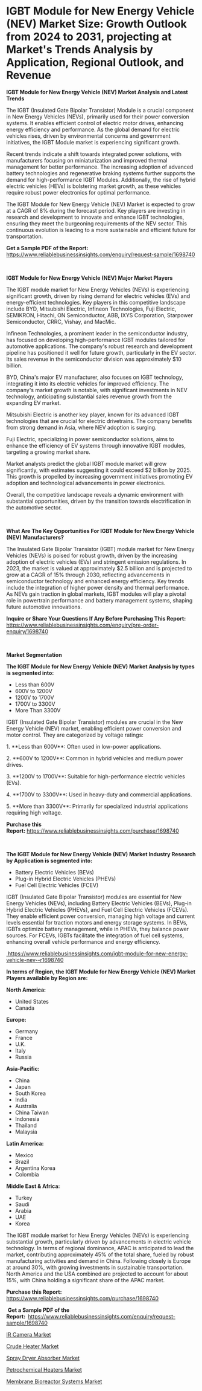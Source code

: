 <p><h1>IGBT Module for New Energy Vehicle (NEV) Market Size: Growth Outlook from 2024 to 2031, projecting at Market's Trends Analysis by Application, Regional Outlook, and Revenue</h1></p><p><strong>IGBT Module for New Energy Vehicle (NEV) Market Analysis and Latest Trends</strong></p>
<p><p>The IGBT (Insulated Gate Bipolar Transistor) Module is a crucial component in New Energy Vehicles (NEVs), primarily used for their power conversion systems. It enables efficient control of electric motor drives, enhancing energy efficiency and performance. As the global demand for electric vehicles rises, driven by environmental concerns and government initiatives, the IGBT Module market is experiencing significant growth.</p><p>Recent trends indicate a shift towards integrated power solutions, with manufacturers focusing on miniaturization and improved thermal management for better performance. The increasing adoption of advanced battery technologies and regenerative braking systems further supports the demand for high-performance IGBT Modules. Additionally, the rise of hybrid electric vehicles (HEVs) is bolstering market growth, as these vehicles require robust power electronics for optimal performance.</p><p>The IGBT Module for New Energy Vehicle (NEV) Market is expected to grow at a CAGR of 8% during the forecast period. Key players are investing in research and development to innovate and enhance IGBT technologies, ensuring they meet the burgeoning requirements of the NEV sector. This continuous evolution is leading to a more sustainable and efficient future for transportation.</p></p>
<p><strong>Get a Sample PDF of the Report:&nbsp;</strong> <a href="https://www.reliablebusinessinsights.com/enquiry/request-sample/1698740?utm_campaign=1742&utm_medium=2&utm_source=Github&utm_content=ia&utm_term=20102024&utm_id=igbt-module-for-new-energy-vehicle-nev">https://www.reliablebusinessinsights.com/enquiry/request-sample/1698740</a></p>
<p>&nbsp;</p>
<p><strong>IGBT Module for New Energy Vehicle (NEV) Major Market Players</strong></p>
<p><p>The IGBT module market for New Energy Vehicles (NEVs) is experiencing significant growth, driven by rising demand for electric vehicles (EVs) and energy-efficient technologies. Key players in this competitive landscape include BYD, Mitsubishi Electric, Infineon Technologies, Fuji Electric, SEMIKRON, Hitachi, ON Semiconductor, ABB, IXYS Corporation, Starpower Semiconductor, CRRC, Vishay, and MacMic.</p><p>Infineon Technologies, a prominent leader in the semiconductor industry, has focused on developing high-performance IGBT modules tailored for automotive applications. The company's robust research and development pipeline has positioned it well for future growth, particularly in the EV sector. Its sales revenue in the semiconductor division was approximately $10 billion.</p><p>BYD, China's major EV manufacturer, also focuses on IGBT technology, integrating it into its electric vehicles for improved efficiency. The company's market growth is notable, with significant investments in NEV technology, anticipating substantial sales revenue growth from the expanding EV market.</p><p>Mitsubishi Electric is another key player, known for its advanced IGBT technologies that are crucial for electric drivetrains. The company benefits from strong demand in Asia, where NEV adoption is surging.</p><p>Fuji Electric, specializing in power semiconductor solutions, aims to enhance the efficiency of EV systems through innovative IGBT modules, targeting a growing market share.</p><p>Market analysts predict the global IGBT module market will grow significantly, with estimates suggesting it could exceed $2 billion by 2025. This growth is propelled by increasing government initiatives promoting EV adoption and technological advancements in power electronics.</p><p>Overall, the competitive landscape reveals a dynamic environment with substantial opportunities, driven by the transition towards electrification in the automotive sector.</p></p>
<p>&nbsp;</p>
<p><strong>What Are The Key Opportunities For IGBT Module for New Energy Vehicle (NEV) Manufacturers?</strong></p>
<p><p>The Insulated Gate Bipolar Transistor (IGBT) module market for New Energy Vehicles (NEVs) is poised for robust growth, driven by the increasing adoption of electric vehicles (EVs) and stringent emission regulations. In 2023, the market is valued at approximately $2.5 billion and is projected to grow at a CAGR of 15% through 2030, reflecting advancements in semiconductor technology and enhanced energy efficiency. Key trends include the integration of higher power density and thermal performance. As NEVs gain traction in global markets, IGBT modules will play a pivotal role in powertrain performance and battery management systems, shaping future automotive innovations.</p></p>
<p><strong>Inquire or Share Your Questions If Any Before Purchasing This Report:</strong> <a href="https://www.reliablebusinessinsights.com/enquiry/pre-order-enquiry/1698740?utm_campaign=1742&utm_medium=2&utm_source=Github&utm_content=ia&utm_term=20102024&utm_id=igbt-module-for-new-energy-vehicle-nev">https://www.reliablebusinessinsights.com/enquiry/pre-order-enquiry/1698740</a></p>
<p>&nbsp;</p>
<p><strong>Market Segmentation</strong></p>
<p><strong>The IGBT Module for New Energy Vehicle (NEV) Market Analysis by types is segmented into:</strong></p>
<p><ul><li>Less than 600V</li><li>600V to 1200V</li><li>1200V to 1700V</li><li>1700V to 3300V</li><li>More Than 3300V</li></ul></p>
<p><p>IGBT (Insulated Gate Bipolar Transistor) modules are crucial in the New Energy Vehicle (NEV) market, enabling efficient power conversion and motor control. They are categorized by voltage ratings: </p><p>1. **Less than 600V**: Often used in low-power applications.</p><p>2. **600V to 1200V**: Common in hybrid vehicles and medium power drives.</p><p>3. **1200V to 1700V**: Suitable for high-performance electric vehicles (EVs).</p><p>4. **1700V to 3300V**: Used in heavy-duty and commercial applications.</p><p>5. **More than 3300V**: Primarily for specialized industrial applications requiring high voltage.</p></p>
<p><strong>Purchase this Report:&nbsp;</strong><a href="https://www.reliablebusinessinsights.com/purchase/1698740?utm_campaign=1742&utm_medium=2&utm_source=Github&utm_content=ia&utm_term=20102024&utm_id=igbt-module-for-new-energy-vehicle-nev">https://www.reliablebusinessinsights.com/purchase/1698740</a></p>
<p>&nbsp;</p>
<p><strong>The IGBT Module for New Energy Vehicle (NEV) Market Industry Research by Application is segmented into:</strong></p>
<p><ul><li>Battery Electric Vehicles (BEVs)</li><li>Plug-in Hybrid Electric Vehicles (PHEVs)</li><li>Fuel Cell Electric Vehicles (FCEV)</li></ul></p>
<p><p>IGBT (Insulated Gate Bipolar Transistor) modules are essential for New Energy Vehicles (NEVs), including Battery Electric Vehicles (BEVs), Plug-in Hybrid Electric Vehicles (PHEVs), and Fuel Cell Electric Vehicles (FCEVs). They enable efficient power conversion, managing high voltage and current levels essential for traction motors and energy storage systems. In BEVs, IGBTs optimize battery management, while in PHEVs, they balance power sources. For FCEVs, IGBTs facilitate the integration of fuel cell systems, enhancing overall vehicle performance and energy efficiency.</p></p>
<p><a href="https://www.reliablebusinessinsights.com/igbt-module-for-new-energy-vehicle-nev--r1698740?utm_campaign=1742&utm_medium=2&utm_source=Github&utm_content=ia&utm_term=20102024&utm_id=igbt-module-for-new-energy-vehicle-nev">&nbsp;https://www.reliablebusinessinsights.com/igbt-module-for-new-energy-vehicle-nev--r1698740</a></p>
<p><strong>In terms of Region, the IGBT Module for New Energy Vehicle (NEV) Market Players available by Region are:</strong></p>
<p>
    <p> <strong> North America: </strong>
        <ul>
            <li>United States</li>
            <li>Canada</li>
        </ul>
        </p> 
    <p> <strong> Europe: </strong>
        <ul>
            <li>Germany</li>
            <li>France</li>
            <li>U.K.</li>
            <li>Italy</li>
            <li>Russia</li>
        </ul>
        </p> 
    <p> <strong> Asia-Pacific: </strong>
        <ul>
            <li>China</li>
            <li>Japan</li>
            <li>South Korea</li>
            <li>India</li>
            <li>Australia</li>
            <li>China Taiwan</li>
            <li>Indonesia</li>
            <li>Thailand</li>
            <li>Malaysia</li>
        </ul>
        </p> 
    <p> <strong> Latin America: </strong>
        <ul>
            <li>Mexico</li>
            <li>Brazil</li>
            <li>Argentina Korea</li>
            <li>Colombia</li>
        </ul>
        </p> 
    <p> <strong> Middle East & Africa: </strong>
        <ul>
            <li>Turkey</li>
            <li>Saudi</li>
            <li>Arabia</li>
            <li>UAE</li>
            <li>Korea</li>
        </ul>
    </p>
    </p>
<p><p>The IGBT module market for New Energy Vehicles (NEVs) is experiencing substantial growth, particularly driven by advancements in electric vehicle technology. In terms of regional dominance, APAC is anticipated to lead the market, contributing approximately 45% of the total share, fueled by robust manufacturing activities and demand in China. Following closely is Europe at around 30%, with growing investments in sustainable transportation. North America and the USA combined are projected to account for about 15%, with China holding a significant share of the APAC market.</p></p>
<p><strong>Purchase this Report: </strong><a href="https://www.reliablebusinessinsights.com/purchase/1698740?utm_campaign=1742&utm_medium=2&utm_source=Github&utm_content=ia&utm_term=20102024&utm_id=igbt-module-for-new-energy-vehicle-nev">https://www.reliablebusinessinsights.com/purchase/1698740</a></p>
<p>&nbsp;<strong>Get a Sample PDF of the Report:&nbsp;&nbsp;</strong><a href="https://www.reliablebusinessinsights.com/enquiry/request-sample/1698740?utm_campaign=1742&utm_medium=2&utm_source=Github&utm_content=ia&utm_term=20102024&utm_id=igbt-module-for-new-energy-vehicle-nev">https://www.reliablebusinessinsights.com/enquiry/request-sample/1698740</a></p>
<p><strong></strong></p>
<p><p><a href="https://www.linkedin.com/pulse/comprehensive-ir-camera-market-report-segmentation-type-application-v4jfe?utm_campaign=1742&utm_medium=2&utm_source=Github&utm_content=ia&utm_term=20102024&utm_id=igbt-module-for-new-energy-vehicle-nev">IR Camera Market</a></p><p><a href="https://www.linkedin.com/pulse/top-trends-transforming-crude-heater-market-2024-2031-collectra-zjite?utm_campaign=1742&utm_medium=2&utm_source=Github&utm_content=ia&utm_term=20102024&utm_id=igbt-module-for-new-energy-vehicle-nev">Crude Heater Market</a></p><p><a href="https://www.linkedin.com/pulse/pulse-spray-dryer-absorber-rhythms-change-market-resonance-2024-2031-2caze?utm_campaign=1742&utm_medium=2&utm_source=Github&utm_content=ia&utm_term=20102024&utm_id=igbt-module-for-new-energy-vehicle-nev">Spray Dryer Absorber Market</a></p><p><a href="https://www.linkedin.com/pulse/global-petrochemical-heaters-market-opportunities-challenges2024-h2bfe?utm_campaign=1742&utm_medium=2&utm_source=Github&utm_content=ia&utm_term=20102024&utm_id=igbt-module-for-new-energy-vehicle-nev">Petrochemical Heaters Market</a></p><p><a href="https://www.linkedin.com/pulse/membrane-bioreactor-systems-market-evolution-key-trends-regional-opz6e?utm_campaign=1742&utm_medium=2&utm_source=Github&utm_content=ia&utm_term=20102024&utm_id=igbt-module-for-new-energy-vehicle-nev">Membrane Bioreactor Systems Market</a></p></p>